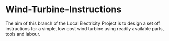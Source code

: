 # Wind-Turbine-Instructions

The aim of this branch of the Local Electricity Project is to design a set off instructions for a simple, low cost wind turbine using readily available parts, tools and labour.
